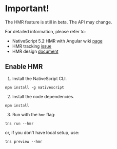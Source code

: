 # Important!

The HMR feature is still in beta.
The API may change.

For detailed information, please refer to:
- NativeScript 5.2 HMR with Angular wiki [page](https://github.com/NativeScript/nativescript-angular/wiki/NativeScript-5.2-HMR-with-Angular)
- HMR tracking [issue](https://github.com/NativeScript/NativeScript/issues/6398)
- HMR design [document](https://goo.gl/NkYXga)

## Enable HMR

1. Install the NativeScript CLI.

```
npm install -g nativescript
```

2. Install the node dependencies.
```
npm install
```

3. Run with the `hmr` flag:
```
tns run --hmr
```

or, if you don't have local setup, use:
```
tns preview --hmr
```

